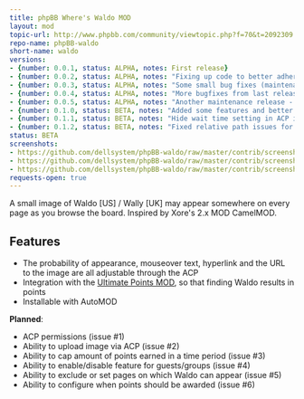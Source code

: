 ```yaml
---
title: phpBB Where's Waldo MOD
layout: mod
topic-url: http://www.phpbb.com/community/viewtopic.php?f=70&t=2092309
repo-name: phpBB-waldo
short-name: waldo
versions:
- {number: 0.0.1, status: ALPHA, notes: First release}
- {number: 0.0.2, status: ALPHA, notes: "Fixing up code to better adhere to standards, some new config settings"}
- {number: 0.0.3, status: ALPHA, notes: "Some small bug fixes (maintenance release)"}
- {number: 0.0.4, status: ALPHA, notes: "More bugfixes from last release, fixed UTF problem in mouseover text"}
- {number: 0.0.5, status: ALPHA, notes: "Another maintenance release - removed reference to unnecessary variable"}
- {number: 0.1.0, status: BETA, notes: "Added some features and better points MOD integration"}
- {number: 0.1.1, status: BETA, notes: "Hide wait time setting in ACP if UPS isn't installed"}
- {number: 0.1.2, status: BETA, notes: "Fixed relative path issues for image source"}
status: BETA
screenshots:
- https://github.com/dellsystem/phpBB-waldo/raw/master/contrib/screenshot-index.png
- https://github.com/dellsystem/phpBB-waldo/raw/master/contrib/screenshot-profile.png
- https://github.com/dellsystem/phpBB-waldo/raw/master/contrib/screenshot-ucp.png
requests-open: true
---
```


A small image of Waldo \[US\] / Wally \[UK\] may appear somewhere on every page as you browse the board. Inspired by Xore's 2.x MOD CamelMOD.

## Features

* The probability of appearance, mouseover text, hyperlink and the URL to the image are all adjustable through the ACP
* Integration with the [Ultimate Points MOD](http://www.phpbb.com/customise/db/mod/ultimate_points), so that finding Waldo results in points
* Installable with AutoMOD

**Planned**:

* ACP permissions (issue #1)
* Ability to upload image via ACP (issue #2)
* Ability to cap amount of points earned in a time period (issue #3)
* Ability to enable/disable feature for guests/groups (issue #4)
* Ability to exclude or set pages on which Waldo can appear (issue #5)
* Ability to configure when points should be awarded (issue #6)
